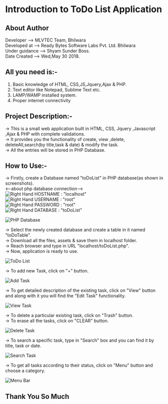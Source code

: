 # Introduction to ToDo List Application
  
  
## About Author

Developer	-->   MLVTEC Team, Bhilwara  
Developed at 	-->   Ready Bytes Software Labs Pvt. Ltd. Bhilwara  
Under guidance	-->   Shyam Sunder Boss.  
Date Created	-->   Wed,May 30 2018.  

## All you need is:-

1. Basic knowledge of HTML, CSS,JS,Jquery,Ajax & PHP.  
2. Text editor like Notepad, Sublime Text etc.   
3. LAMP/WAMP installed system.  
4. Proper internet connectivity  

## Project Description:-

-> This is a small web application built in HTML, CSS, Jquery ,Javascript ,Ajax & PHP with complete validations.    
-> It provides you the functionality of create, view ,delete, deleteAll,search(by title,task & date) & modify the task.   
-> All the entries will be stored in PHP Database.  

## How to Use:-

-> Firstly, create a Database named "toDoList" in PHP database(as shown in screenshots).  
	<--about php database connection-->  
		![Right Hand](https://github.com/Rajs0ni/Web-Apps/blob/master/todolist/hrIcon.png)  HOSTNAME : "localhost"  
		![Right Hand](https://github.com/Rajs0ni/Web-Apps/blob/master/todolist/hrIcon.png)  USERNAME : "root"  
		![Right Hand](https://github.com/Rajs0ni/Web-Apps/blob/master/todolist/hrIcon.png)  PASSWORD : "root"  
		![Right Hand](https://github.com/Rajs0ni/Web-Apps/blob/master/todolist/hrIcon.png)  DATABASE : "toDoList"  
		
![PHP Database](https://github.com/Rajs0ni/Web-Apps/blob/master/todolist/Screenshot-6.png)  

-> Select the newly created database and create a table in it named "toDoTable".  
-> Download all the files, assets & save them in localhost folder.  
-> Reach browser and type in URL "localhost/toDoList.php".  
-> Now, application is ready to use.  

![ToDo List](https://github.com/Rajs0ni/Web-Apps/blob/master/todolist/Screenshot-1.png)  

-> To add new Task, click on "+" button.  

![Add Task](https://github.com/Rajs0ni/Web-Apps/blob/master/todolist/Screenshot-2.png)  

-> To get detailed description of the existing task, click on "View" button and along with it you will find the "Edit Task" functionality.  

![View Task](https://github.com/Rajs0ni/Web-Apps/blob/master/todolist/Screenshot-3.png)  

-> To delete a particular existing task, click on "Trash" button.  
-> To erase all the tasks, click on "CLEAR" button.  
 
![Delete Task](https://github.com/Rajs0ni/Web-Apps/blob/master/todolist/Screenshot-1.png)  

-> To search a specific task, type in "Search" box and you can find it by title, task or date.  

![Search Task](https://github.com/Rajs0ni/Web-Apps/blob/master/todolist/Screenshot-7.png)  

-> To get all tasks according to their status, click on "Menu" button and choose a category.  

![Menu Bar](https://github.com/Rajs0ni/Web-Apps/blob/master/todolist/Screenshot-5.png)  

   Thank You So Much
   ---
